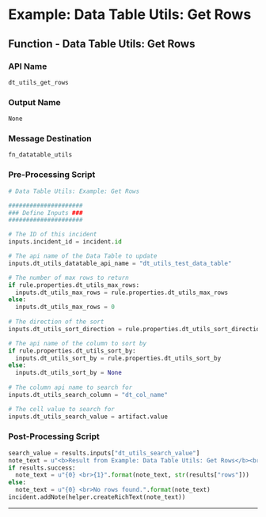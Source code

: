 <!--
    DO NOT MANUALLY EDIT THIS FILE
    THIS FILE IS AUTOMATICALLY GENERATED WITH resilient-sdk codegen
-->

# Example: Data Table Utils: Get Rows

## Function - Data Table Utils: Get Rows

### API Name
`dt_utils_get_rows`

### Output Name
`None`

### Message Destination
`fn_datatable_utils`

### Pre-Processing Script
```python
# Data Table Utils: Example: Get Rows

#####################
### Define Inputs ###
#####################

# The ID of this incident
inputs.incident_id = incident.id

# The api name of the Data Table to update
inputs.dt_utils_datatable_api_name = "dt_utils_test_data_table"

# The number of max rows to return
if rule.properties.dt_utils_max_rows:
  inputs.dt_utils_max_rows = rule.properties.dt_utils_max_rows
else:
  inputs.dt_utils_max_rows = 0
  
# The direction of the sort
inputs.dt_utils_sort_direction = rule.properties.dt_utils_sort_direction

# The api name of the column to sort by
if rule.properties.dt_utils_sort_by:
  inputs.dt_utils_sort_by = rule.properties.dt_utils_sort_by
else:
  inputs.dt_utils_sort_by = None
  
# The column api name to search for
inputs.dt_utils_search_column = "dt_col_name"

# The cell value to search for
inputs.dt_utils_search_value = artifact.value
```

### Post-Processing Script
```python
search_value = results.inputs["dt_utils_search_value"]
note_text = u"<b>Result from Example: Data Table Utils: Get Rows</b><br> search value: {0}".format(search_value) 
if results.success:
  note_text = u"{0} <br>{1}".format(note_text, str(results["rows"]))
else:
  note_text = u"{0} <br>No rows found.".format(note_text)
incident.addNote(helper.createRichText(note_text))
```

---

